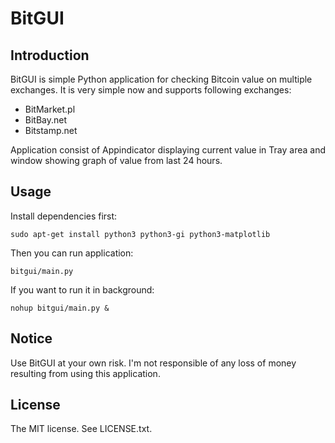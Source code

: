 BitGUI
======

Introduction
------------
BitGUI is simple Python application for checking Bitcoin value on multiple exchanges.
It is very simple now and supports following exchanges:

* BitMarket.pl
* BitBay.net
* Bitstamp.net

Application consist of Appindicator displaying current value in Tray area and window showing graph of value from last 24 hours.

Usage
-----
Install dependencies first:

	sudo apt-get install python3 python3-gi python3-matplotlib

Then you can run application:

	bitgui/main.py

If you want to run it in background:

	nohup bitgui/main.py &

Notice
------
Use BitGUI at your own risk.
I'm not responsible of any loss of money resulting from using this application.

License
-------
The MIT license. See LICENSE.txt.
